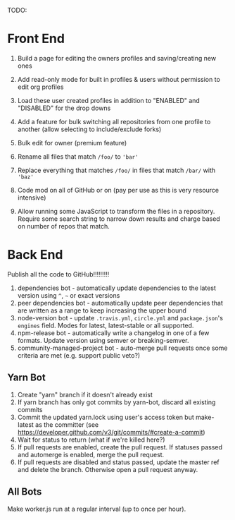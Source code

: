 TODO:

# Front End

1. Build a page for editing the owners profiles and saving/creating new ones
  1. Add read-only mode for built in profiles & users without permission to edit org profiles
1. Load these user created profiles in addition to "ENABLED" and "DISABLED" for the drop downs
1. Add a feature for bulk switching all repositories from one profile to another (allow selecting to include/exclude forks)

1. Bulk edit for owner (premium feature)
  1. Rename all files that match `/foo/` to `'bar'`
  1. Replace everything that matches `/foo/` in files that match `/bar/` with `'baz'`
1. Code mod on all of GitHub or on  (pay per use as this is very resource intensive)
  1. Allow running some JavaScript to transform the files in a repository.  Require some search string to narrow down results and charge based on number of repos that match.

# Back End

Publish all the code to GitHub!!!!!!!!!

1. dependencies bot - automatically update dependencies to the latest version using `^`, `~` or exact versions
1. peer dependencies bot - automatically update peer dependencies that are written as a range to keep increasing the upper bound
1. node-version bot - update `.travis.yml`, `circle.yml` and `package.json`'s `engines` field.  Modes for latest, latest-stable or all supported.
1. npm-release bot - automatically write a changelog in one of a few formats.  Update version using semver or breaking-semver.
1. community-managed-project bot - auto-merge pull requests once some criteria are met (e.g. support public veto?)

## Yarn Bot

1. Create "yarn" branch if it doesn't already exist
1. If yarn branch has only got commits by yarn-bot, discard all existing commits
1. Commit the updated yarn.lock using user's access token but make-latest as the committer (see https://developer.github.com/v3/git/commits/#create-a-commit)
1. Wait for status to return (what if we're killed here?)
1. If pull requests are enabled, create the pull request.  If statuses passed and automerge is enabled, merge the pull request.
1. If pull requests are disabled and status passed, update the master ref and delete the branch.  Otherwise open a pull request anyway.

## All Bots

Make worker.js run at a regular interval (up to once per hour).
